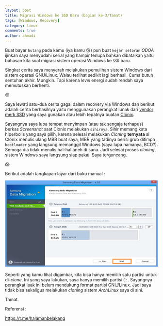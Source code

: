 ```yaml
---
layout: post
title: Migrasi Windows ke SSD Baru (bagian ke-3/Tamat)
tags: [Windows, Recovery]
category: linux
comments: true
author: ahmadi
--- 
```


Buat bayar `hutang` pada kamu (iya kamu 😘) pun buat `kejar setoran` *ODOA* ijinkan saya menyudahi serial yang hampir terlupa bahkan dibatalkan yaitu bahasan kita soal migrasi sistem operasi Windows ke `SSD` baru.

Singkat cerita saya menyerah melakukan pemulihan sistem Windows dari sistem operasi GNU/Linux. Walau terlihat sedikit lagi berhasil. Cuma butuh sentuhan akhir. Mungkin. Tapi karena *level* energi sudah rendah saya memutuskan berhenti.

😒

Saya lewati satu-dua cerita gagal dalam recovery via Windows dan berikut adalah cerita berhasilnya yaitu menggunakan perangkat lunak dari [vendor merk SSD](http://www.samsung.com/semiconductor/minisite/ssd/downloads/software/Samsung_Data_Migration_Setup_v30.zip) yang saya gunakan atau lebih tepatnya buatan [Clonix](http://clonix.co.kr/main.php). 

Sayangnya saya lupa tempat menyimpan (atau tak sengaja terhapus) berkas *Screenshot* saat Clonix melakukan `sihirnya`. Sihir memang kata hiperbolis yang saya pilih, karena selesai melakukan *Cloning* **ternyata** si Clonix menulis ulang MBR buat saya, MBR yang tadinya berisi grub ditimpa `bootloader` yang langsung memanggil Windows (saya lupa namanya, BCD?). Semoga dia tidak menulis hal-hal aneh di sana. Jadi selesai proses *cloning*, sistem Windows saya langsung siap pakai. Saya terguncang.

😱

Berikut adalah tangkapan layar dari buku manual :

![](/img/kz3-clonix.png) 
 
Seperti yang kamu lihat digambar, kita bisa hanya memilih satu partisi untuk di-*clone*. Ini  yang saya lakukan, saya hanya memilih partisi `C:`. Sayangnya perangkat luak ini belum mendukung format partisi GNU/Linux. Jadi saya tidak bisa sekaligus melakukan *cloning* sistem *ArchLinux* saya di sini.

Tamat.

Referensi :

<https://t.me/halamanbelakang>
